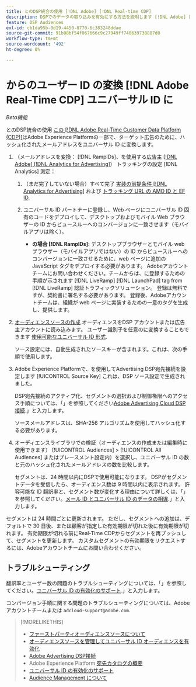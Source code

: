 ```yaml
---
title: とのDSP統合の使用 [!DNL Adobe] [!DNL Real-time CDP]
description: DSPでのデータの取り込みを有効にする方法を説明します [!DNL Adobe] [!DNL Real-time CDP] ファーストパーティセグメント。
feature: DSP Audiences
exl-id: cb1da95b-0d19-4450-8770-6c383248ddae
source-git-commit: 91b08bf54f067666c9c27949ff740639738887d0
workflow-type: tm+mt
source-wordcount: '492'
ht-degree: 0%

---
```


# からのユーザー ID の変換 [!DNL Adobe Real-Time CDP] ユニバーサル ID に

*Beta機能*

とのDSP統合の使用 [この [!DNL Adobe Real-Time Customer Data Platform (CDP)]](https://experienceleague.adobe.com/docs/experience-platform/rtcdp/overview.html)はAdobe Experience Platformの一部で、ターゲット広告のために、ハッシュ化されたメールアドレスをユニバーサル ID に変換します。

1. （メールアドレスを変換： [!DNL RampIDs]<!-- or [!DNL ID5] IDs -->、を使用する広告主 [[!DNL Adobe] [!DNL Analytics for Advertising]](/help/integrations/analytics/overview.md)） トラッキングの設定 [!DNL Analytics] 測定：

   1. （まだ完了していない場合）すべて完了 [実装の前提条件 [!DNL Analytics for Advertising]](/help/integrations/analytics/prerequisites.md) および [トラッキング URL の AMO ID と EF ID](/help/integrations/analytics/ids.md).

   1. ユニバーサル ID パートナーに登録し、Web ページにユニバーサル ID 固有のコードをデプロイして、デスクトップおよびモバイル Web ブラウザーの ID からビュースルーへのコンバージョンに一致させます（モバイルアプリは除く）。

      * **の場合 [!DNL RampIDs]:** デスクトップブラウザーとモバイル web ブラウザー（モバイルアプリではない）の ID からビュースルーへのコンバージョンに一致させるために、web ページに追加のJavaScript タグをデプロイする必要があります。 Adobeアカウントチームにお問い合わせください。チームからは、に登録するための手順が示されます [!DNL LiveRamp] [!DNL LaunchPad] tag from [!DNL LiveRamp] 認証トラフィックソリューション。 登録は無料ですが、契約書に署名する必要があります。 登録後、Adobeアカウントチームは、組織が web ページに実装するための一意のタグを生成し、提供します。

1. [オーディエンスソースの作成](source-manage.md) オーディエンスをDSP アカウントまたは広告主アカウントに読み込みます。 ユーザー識別子を任意のに変換することもできます [使用可能なユニバーサル ID 形式](source-about.md).

   ソース設定には、自動生成されたソースキーが含まれます。これは、次の手順で使用します。

1. Adobe Experience Platformで、を使用してAdvertising DSP宛先接続を設定します [!UICONTROL Source Key] これは、DSP ソース設定で生成されました。

   DSP宛先接続のアクティブ化、セグメントの選択および制御権限へのアクセス手順については、「」を参照してください[Adobe Advertising Cloud DSP接続](https://experienceleague.adobe.com/docs/experience-platform/destinations/catalog/advertising/adobe-advertising-cloud-connection.html).」と入力します。

   ソースメールアドレスは、SHA-256 アルゴリズムを使用してハッシュ化する必要があります。

1. オーディエンスライブラリでの検証（オーディエンスの作成または編集時に使用できます） [!UICONTROL Audiences] > [!UICONTROL All Audiences] またはプレースメント設定内）を選択し、ユニバーサル ID の数と元のハッシュ化されたメールアドレスの数を比較します。

   セグメントは、24 時間以内にDSPで使用可能になります。 DSPがセグメントデータを受信したら、オーディエンス数は 9 時間以内に表示されます。 許容可能な ID 翻訳率と、セグメント数が変化する理由について詳しくは、「」を参照してください。[メール ID とユニバーサル ID のデータの相違](#universal-ids-data-variances).」と入力します。

セグメントは 24 時間ごとに更新されます。 ただし、セグメントへの追加は、デフォルトで 30 日後、または顧客が指定した有効期限が切れた後に有効期限が切れます。 有効期限が切れる前にReal-Time CDPからセグメントを再プッシュして、セグメントを更新します。 カスタムセグメントの有効期限をリクエストするには、Adobeアカウントチームにお問い合わせください。

## トラブルシューティング

翻訳率とユーザー数の問題のトラブルシューティングについては、「」を参照してください。[ユニバーサル ID の有効化のサポート](/help/dsp/audiences/universal-ids.md).」と入力します。

コンバージョン手順に関する問題のトラブルシューティングについては、Adobeアカウントチームまたは `adcloud-support@adobe.com`.

>[!MORELIKETHIS]
>
>* [ファーストパーティオーディエンスソースについて](/help/dsp/audiences/sources/source-about.md)
>* [オーディエンスソースを管理してユニバーサル ID オーディエンスを有効化](source-manage.md)
>* [Adobe Advertising DSP接続](https://experienceleague.adobe.com/docs/experience-platform/destinations/catalog/advertising/adobe-advertising-cloud-connection.html)
>* Adobe Experience Platform [宛先カタログの概要](https://experienceleague.adobe.com/docs/experience-platform/destinations/catalog/overview.html)
>* [ユニバーサル ID の有効化のサポート](/help/dsp/audiences/universal-ids.md)
>* [Audience Management について](/help/dsp/audiences/audience-about.md)
